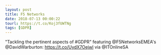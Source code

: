 ```yaml
---
layout: post
title: F5 Networks
date: 2018-07-13 00:00:22
tourl: https://t.co/Koj3fUWTNg
tags: [GDPR]
---
```

"Tackling the pertinent aspects of #GDPR" featuring @F5NetworksEMEA's @DavidWarburton: https://t.co/UydX7Oejwl via @ITOnlineSA